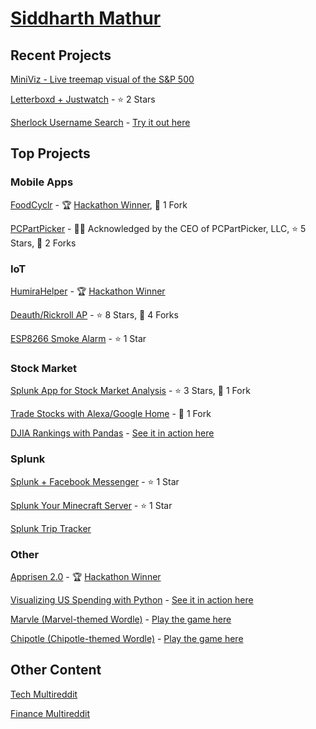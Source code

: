 # [Siddharth Mathur](https://sidward35.github.io/)

## Recent Projects

[MiniViz - Live treemap visual of the S&P 500](https://miniviz-s3.herokuapp.com/)

[Letterboxd + Justwatch](https://github.com/sidward35/letterboxd-justwatch) - ⭐ 2 Stars

[Sherlock Username Search](https://github.com/sidward35/sherlock-web) - [Try it out here](https://www.sleuth.ga)

## Top Projects

### Mobile Apps

[FoodCyclr](https://github.com/sidward35/FoodCyclr) - 🏆 [Hackathon Winner](https://devpost.com/software/foodcyclr), 🍴 1 Fork

[PCPartPicker](https://github.com/sidward35/PCPartPicker) - 👨‍💼 Acknowledged by the CEO of PCPartPicker, LLC, ⭐ 5 Stars, 🍴 2 Forks

### IoT

[HumiraHelper](https://github.com/sidward35/HumiraHelper) - 🏆 [Hackathon Winner](https://twitter.com/abbvie/status/1145693699118174208)

[Deauth/Rickroll AP](https://github.com/sidward35/Deauth-RickRollAP) - ⭐ 8 Stars, 🍴 4 Forks

[ESP8266 Smoke Alarm](https://github.com/sidward35/esp8266-smoke-alarm) - ⭐ 1 Star

### Stock Market

[Splunk App for Stock Market Analysis](https://github.com/sidward35/splunk-stocks-analysis) - ⭐ 3 Stars, 🍴 1 Fork

[Trade Stocks with Alexa/Google Home](https://sidward35.github.io/VoiceTrader/) - 🍴 1 Fork

[DJIA Rankings with Pandas](https://github.com/sidward35/heroku-stocks-analysis) - [See it in action here](http://djia.smathur.tk)

### Splunk

[Splunk + Facebook Messenger](https://sidward35.github.io/splunk-messenger/) - ⭐ 1 Star

[Splunk Your Minecraft Server](https://sidward35.github.io/SplunkMC/) - ⭐ 1 Star

[Splunk Trip Tracker](https://sidward35.github.io/splunk-trip-tracker)

### Other

[Apprisen 2.0](https://github.com/sidward35/Apprisen2.0) - 🏆 [Hackathon Winner](https://twitter.com/Apprisen/status/1185649343870582784)

[Visualizing US Spending with Python](https://github.com/sidward35/usa_spending) - [See it in action here](https://www.usbudget.tk)

[Marvle (Marvel-themed Wordle)](https://github.com/sidward35/marvle) - [Play the game here](https://marvle.herokuapp.com)

[Chipotle (Chipotle-themed Wordle)](https://github.com/sidward35/chipotle) - [Play the game here](https://chipotlele.herokuapp.com)

## Other Content

[Tech Multireddit](https://sidward35.github.io/tech)

[Finance Multireddit](https://sidward35.github.io/money)

<script src="https://cdn.signalfx.com/o11y-gdi-rum/latest/splunk-otel-web.js" crossorigin="anonymous">
</script>
<script>
    SplunkRum.init({
        beaconUrl: 'https://rum-ingest.us1.signalfx.com/v1/rum',
        rumAuth: 'JUeo4BsZeSWJ8QA7RKV2yA',
        app: 'personal-website'
    });
</script>
